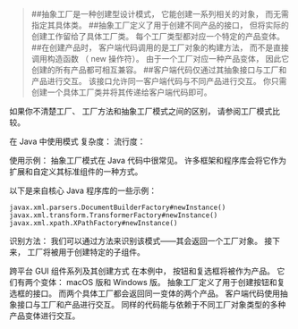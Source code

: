 >##抽象工厂是一种创建型设计模式， 它能创建一系列相关的对象， 而无需指定其具体类。
>##抽象工厂定义了用于创建不同产品的接口， 但将实际的创建工作留给了具体工厂类。 每个工厂类型都对应一个特定的产品变体。
>##在创建产品时， 客户端代码调用的是工厂对象的构建方法， 而不是直接调用构造函数 （ new 操作符）。 由于一个工厂对应一种产品变体， 因此它创建的所有产品都可相互兼容。
>##客户端代码仅通过其抽象接口与工厂和产品进行交互。 该接口允许同一客户端代码与不同产品进行交互。 你只需创建一个具体工厂类并将其传递给客户端代码即可。

如果你不清楚工厂、 工厂方法和抽象工厂模式之间的区别， 请参阅工厂模式比较。

在 Java 中使用模式
复杂度： 
流行度： 

使用示例： 抽象工厂模式在 Java 代码中很常见。 许多框架和程序库会将它作为扩展和自定义其标准组件的一种方式。

以下是来自核心 Java 程序库的一些示例：
```
javax.xml.parsers.DocumentBuilderFactory#newInstance()
javax.xml.transform.TransformerFactory#newInstance()
javax.xml.xpath.XPathFactory#newInstance()
```

识别方法： 我们可以通过方法来识别该模式——其会返回一个工厂对象。 接下来， 工厂将被用于创建特定的子组件。

跨平台 GUI 组件系列及其创建方式
在本例中， 按钮和复选框将被作为产品。 它们有两个变体： macOS 版和 Windows 版。
抽象工厂定义了用于创建按钮和复选框的接口。 而两个具体工厂都会返回同一变体的两个产品。
客户端代码使用抽象接口与工厂和产品进行交互。 同样的代码能与依赖于不同工厂对象类型的多种产品变体进行交互。
